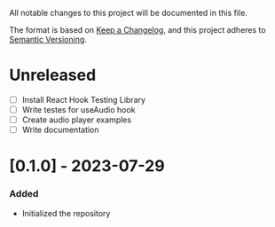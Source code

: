 All notable changes to this project will be documented in this file.

The format is based on [Keep a Changelog](https://keepachangelog.com/en/1.0.0/), and this project adheres to [Semantic Versioning](https://semver.org/spec/v2.0.0.html).

# Unreleased

- [ ] Install React Hook Testing Library
- [ ] Write testes for useAudio hook
- [ ] Create audio player examples
- [ ] Write documentation

# [0.1.0] - 2023-07-29

### Added

- Initialized the repository
